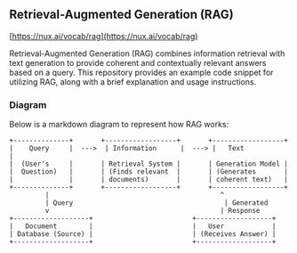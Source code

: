 ## Retrieval-Augmented Generation (RAG)

[https://nux.ai/vocab/rag](https://nux.ai/vocab/rag)

Retrieval-Augmented Generation (RAG) combines information retrieval with text generation to provide coherent and contextually relevant answers based on a query. This repository provides an example code snippet for utilizing RAG, along with a brief explanation and usage instructions.

### Diagram
Below is a markdown diagram to represent how RAG works:

```
+--------------+       +------------------+       +------------------+
|    Query     |  --->  | Information      |  ---> |   Text           |
|  (User's     |       | Retrieval System |       | Generation Model |
|  Question)   |       | (Finds relevant  |       | (Generates       |
|              |       | documents)       |       | coherent text)   |
+--------------+       +------------------+       +------------------+
         |                                           ^
         | Query                                      | Generated
         v                                           | Response
+-------------------+                         +-------------------+
|   Document        |                         |   User            |
| Database (Source) |                         | (Receives Answer) |
+-------------------+                         +-------------------+
```